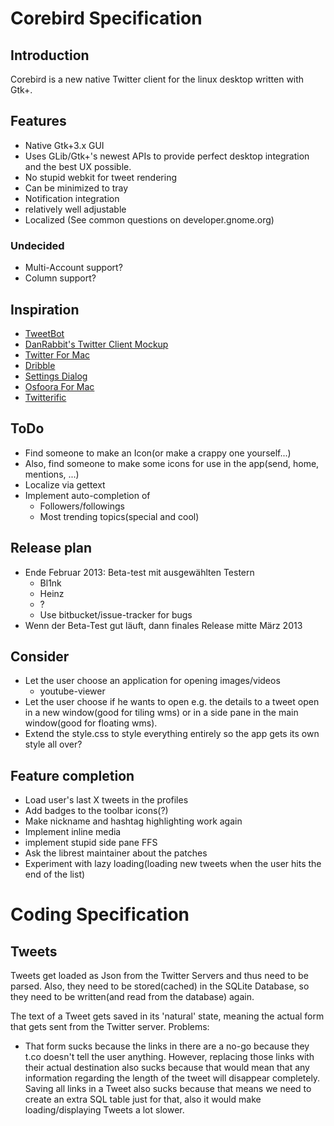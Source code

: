 
# Corebird Specification

## Introduction
Corebird is a new native Twitter client for the linux desktop written with Gtk+.


## Features
* Native Gtk+3.x GUI
* Uses GLib/Gtk+'s newest APIs to provide perfect desktop integration and the best UX possible.
* No stupid webkit for tweet rendering
* Can be minimized to tray
* Notification integration
* relatively well adjustable
* Localized (See common questions on developer.gnome.org)

### Undecided
* Multi-Account support?
* Column support?



## Inspiration

* [TweetBot](https://itunes.apple.com/de/app/tweetbot-for-twitter/id557168941?mt=12)
* [DanRabbit's Twitter Client Mockup](http://danrabbit.deviantart.com/art/Twitter-333689268)
* [Twitter For Mac](http://a1991.phobos.apple.com/us/r1000/030/Purple/54/2d/b0/mzl.ifsvcyku.800x500-75.jpg)
* [Dribble](http://dribbble.s3.amazonaws.com/users/30071/screenshots/666701/attachments/58662/Timeline.png)
* [Settings Dialog](http://elementaryos.org/sites/default/files/user/5/Screenshot%20from%202012-03-11%2000%3A00%3A40.png)
* [Osfoora For Mac](http://osfoora.com/mac/)
* [Twitterific](http://vimeo.com/19757392)

## ToDo
* Find someone to make an Icon(or make a crappy one yourself...)
* Also, find someone to make some icons for use in the app(send, home, mentions, ...)
* Localize via gettext
* Implement auto-completion of
    * Followers/followings
    * Most trending topics(special and cool)

## Release plan
* Ende Februar 2013: Beta-test mit ausgewählten Testern
    * Bl1nk
    * Heinz
    * ?
    * Use bitbucket/issue-tracker for bugs
* Wenn der Beta-Test gut läuft, dann finales Release mitte März 2013


## Consider
* Let the user choose an application for opening images/videos
    * youtube-viewer
* Let the user choose if he wants to open e.g. the details to a tweet open
   in a new window(good for tiling wms) or in a side pane in the
   main window(good for floating wms).
* Extend the style.css to style everything entirely so the app gets its
   own style all over?

## Feature completion
* Load user's last X tweets in the profiles
* Add badges to the toolbar icons(?)
* Make nickname and hashtag highlighting work again
* Implement inline media
* implement stupid side pane FFS
* Ask the librest maintainer about the patches
* Experiment with lazy loading(loading new tweets when the user
   hits the end of the list)


# Coding Specification

## Tweets
Tweets get loaded as Json from the Twitter Servers and thus need to be parsed. Also, they need to be
stored(cached) in the SQLite Database, so they need to be written(and read from the database) again.

The text of a Tweet gets saved in its 'natural' state, meaning the actual form that gets sent from the
Twitter server.
Problems:

* That form sucks because the links in there are a no-go because they t.co doesn't tell the user anything.
   However, replacing those links with their actual destination also sucks because that would mean that any
   information regarding the length of the tweet will disappear completely.
   Saving all links in a Tweet also sucks because that means we need to create an extra SQL table just for
   that, also it would make loading/displaying Tweets a lot slower.
